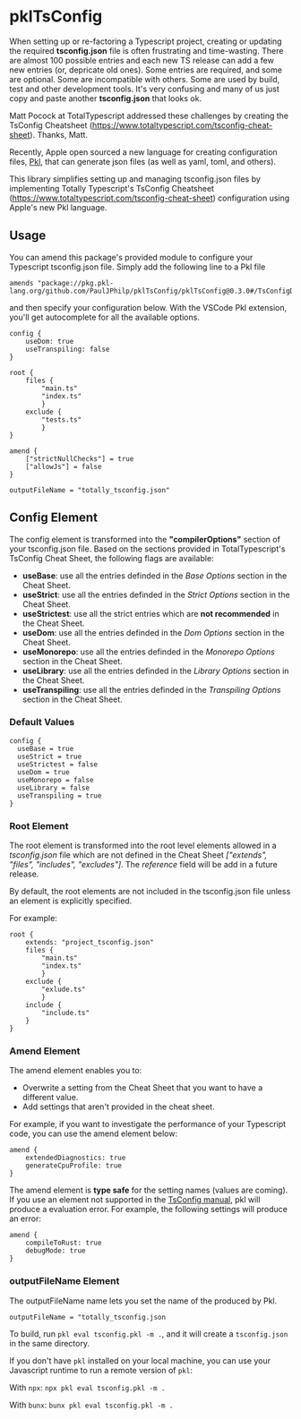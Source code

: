 # pklTsConfig

When setting up or re-factoring a Typescript project, creating or updating the required **tsconfig.json** file is often frustrating and time-wasting.  There are almost 100 possible entries and each new TS release can add a few new entries (or, depricate old ones).  Some entries are required, and some are optional.  Some are incompatible with others. Some are used by build, test and other development tools.  It's very confusing and many of us just copy and paste another **tsconfig.json** that looks ok.

Matt Pocock at TotalTypescript addressed these challenges by creating the TsConfig Cheatsheet (https://www.totaltypescript.com/tsconfig-cheat-sheet).  Thanks, Matt.

Recently, Apple open sourced a new language for creating configuration files, [Pkl](https://pkl-lang.org), that can generate json files (as well as yaml, toml, and others).

This library simplifies setting up and managing tsconfig.json files by implementing Totally Typescript's TsConfig Cheatsheet (https://www.totaltypescript.com/tsconfig-cheat-sheet) configuration using Apple's new Pkl language.

## Usage

You can amend this package's provided module to configure your Typescript tsconfig.json file. Simply add the following line to a Pkl file 
```pkl
amends "package://pkg.pkl-lang.org/github.com/PaulJPhilp/pklTsConfig/pklTsConfig@0.3.0#/TsConfigDefault.pkl"
```

and then specify your configuration below. With the VSCode Pkl extension, you'll get autocomplete for all the available options.

```
config {
    useDom: true
    useTranspiling: false
}

root {
    files { 
        "main.ts"
        "index.ts"
        }
    exclude { 
        "tests.ts"
        }
}

amend {
    ["strictNullChecks"] = true
    ["allowJs"] = false
}

outputFileName = "totally_tsconfig.json"
```

## Config Element

The config element is transformed into the **"compilerOptions"** section of your tsconfig.json file.  Based on the sections
provided in TotalTypescript's TsConfig Cheat Sheet, the following flags are available:

- **useBase**: use all the entries definded in the *Base Options* section in the Cheat Sheet.
- **useStrict**: use all the entries definded in the *Strict Options* section in the Cheat Sheet.
- **useStrictest**: use all the strict entries which are **not recommended** in the Cheat Sheet.
- **useDom**: use all the entries definded in the *Dom Options* section in the Cheat Sheet.
- **useMonorepo**: use all the entries definded in the *Monorepo Options* section in the Cheat Sheet.
- **useLibrary**: use all the entries definded in the *Library Options* section in the Cheat Sheet.
- **useTranspiling**: use all the entries definded in the *Transpiling Options* section in the Cheat Sheet.

### Default Values

```
config {
  useBase = true
  useStrict = true
  useStrictest = false
  useDom = true
  useMonorepo = false
  useLibrary = false
  useTranspiling = true
}
```

### Root Element

The root element is transformed into the root level elements allowed in a *tsconfig.json* file which
are not defined in the Cheat Sheet *["extends", "files", "includes", "excludes"]*.  The *reference* field
will be add in a future release.

By default, the root elements are not included in the tsconfig.json file unless an
element is explicitly specified.

For example:

```
root {
    extends: "project_tsconfig.json"
    files { 
        "main.ts"
        "index.ts"
        }
    exclude { 
        "exlude.ts"
        }
    include {
        "include.ts"
    }
}
```

### Amend Element

The amend element enables you to:
   - Overwrite a setting from the Cheat Sheet that you want to have a different value.
   - Add settings that aren't provided in the cheat sheet.

For example, if you want to investigate the performance of your Typescript code, you 
can use the amend element below:

```
amend {
    extendedDiagnostics: true
    generateCpuProfile: true
}
```

The amend element is **type safe** for the setting names (values are coming).  If you use an element
not supported in the [TsConfig manual](https://www.typescriptlang.org/tsconfig#watch-watchFile), pkl will produce a evaluation error.  For example, the following
settings will produce an error:

```
amend {
    compileToRust: true
    debugMode: true
}
```

### outputFileName Element
The outputFileName name lets you set the name of the produced by Pkl.

```
outputFileName = "totally_tsconfig.json
```

To build, run `pkl eval tsconfig.pkl -m .`, and it will create a `tsconfig.json` in the same directory.

If you don't have `pkl` installed on your local machine, you can use your Javascript runtime to run
a remote version of `pkl`:

With `npx`: 
`npx pkl eval tsconfig.pkl -m .`

With `bunx`:
`bunx pkl eval tsconfig.pkl -m .`
